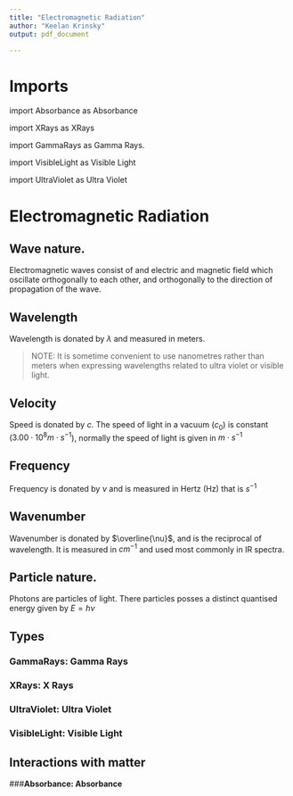 ```yaml
---
title: "Electromagnetic Radiation"
author: "Keelan Krinsky"
output: pdf_document

---
```


# Imports

import Absorbance as Absorbance 

import XRays as XRays

import GammaRays as Gamma Rays. 

import VisibleLight as Visible Light

import UltraViolet as Ultra Violet 

# Electromagnetic Radiation

## Wave nature. 
Electromagnetic waves consist of and electric and magnetic field which oscillate orthogonally to each other, and orthogonally to the direction of propagation of the wave. 

## Wavelength 
Wavelength is donated by $\lambda$ and measured in meters.

>NOTE: It is sometime convenient to use nanometres rather than meters when expressing wavelengths related to ultra violet or visible light.  

## Velocity 
Speed is donated by $c$. The speed of light in a vacuum ($c_0$) is constant ($3.00 \cdot 10^{8}m\cdot s^{-1}$), normally the speed of light is given in $m\cdot s^{-1}$ 

## Frequency
Frequency is donated by $\nu$ and is measured in Hertz (Hz) that is $s^{-1}$
 
## Wavenumber  
Wavenumber is donated by $\overline{\nu}$, and is the reciprocal of wavelength. It is measured in $cm^{-1}$ and used most commonly in IR spectra. 

## Particle nature.
Photons are particles of light. There particles posses a distinct quantised energy given by $E=h\nu$

## Types

### __GammaRays: Gamma Rays__

### __XRays: X Rays__

### __UltraViolet: Ultra Violet__

### __VisibleLight: Visible Light__

## Interactions with matter

###__Absorbance: Absorbance__



